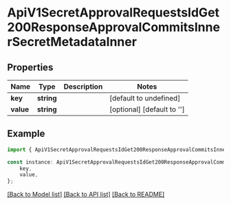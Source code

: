 # ApiV1SecretApprovalRequestsIdGet200ResponseApprovalCommitsInnerSecretMetadataInner


## Properties

Name | Type | Description | Notes
------------ | ------------- | ------------- | -------------
**key** | **string** |  | [default to undefined]
**value** | **string** |  | [optional] [default to '']

## Example

```typescript
import { ApiV1SecretApprovalRequestsIdGet200ResponseApprovalCommitsInnerSecretMetadataInner } from './api';

const instance: ApiV1SecretApprovalRequestsIdGet200ResponseApprovalCommitsInnerSecretMetadataInner = {
    key,
    value,
};
```

[[Back to Model list]](../README.md#documentation-for-models) [[Back to API list]](../README.md#documentation-for-api-endpoints) [[Back to README]](../README.md)
